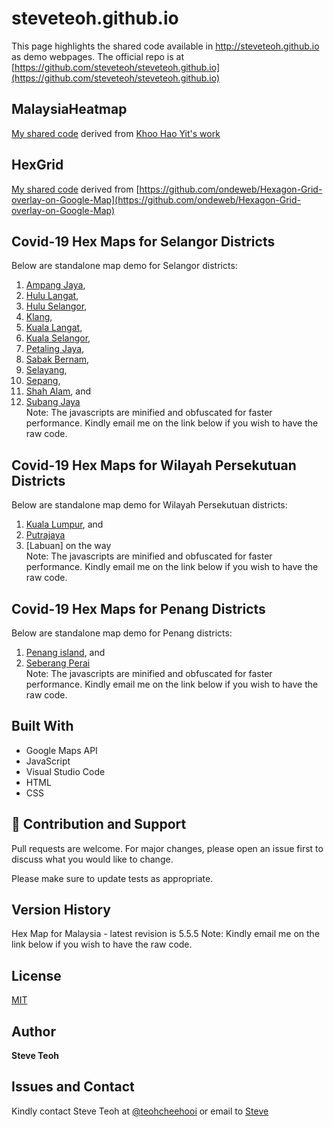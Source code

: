 ﻿# steveteoh.github.io

This page highlights the shared code available in http://steveteoh.github.io as demo webpages.
The official repo is at [https://github.com/steveteoh/steveteoh.github.io](https://github.com/steveteoh/steveteoh.github.io)

## MalaysiaHeatmap
[My shared code](http://steveteoh.github.io/MalaysiaHeatMap) derived from [Khoo Hao Yit's work](https://github.com/KhooHaoYit/KhooHaoYit.github.io/tree/main/Covid19%20Malaysia%20Heatmap)

## HexGrid
[My shared code](http://steveteoh.github.io/HexGrid) derived from [https://github.com/ondeweb/Hexagon-Grid-overlay-on-Google-Map](https://github.com/ondeweb/Hexagon-Grid-overlay-on-Google-Map) 

## Covid-19 Hex Maps for Selangor Districts
Below are standalone map demo for Selangor districts: <br>
1. [Ampang Jaya](http://steveteoh.github.io/AmpangJaya/), <br>
2. [Hulu Langat](http://steveteoh.github.io/HuluLangat/), <br>
3. [Hulu Selangor](http://steveteoh.github.io/HuluSelangor/), <br>
4. [Klang](http://steveteoh.github.io/Klang/), <br>
5. [Kuala Langat](http://steveteoh.github.io/KualaLangat/), <br>
6. [Kuala Selangor](http://steveteoh.github.io/KualaSelangor/), <br>
7. [Petaling Jaya](http://steveteoh.github.io/PetalingJaya/), <br>
8. [Sabak Bernam](http://steveteoh.github.io/SabakBernam), <br>
9. [Selayang](http://steveteoh.github.io/Selayang/), <br>
10. [Sepang](http://steveteoh.github.io/Sepang/), <br>
11. [Shah Alam](http://steveteoh.github.io/ShahAlam/), and  <br>
12. [Subang Jaya](http://steveteoh.github.io/SubangJayaNew/) <br>
Note: The javascripts are minified and obfuscated for faster performance. Kindly email me on the link below if you wish to have the raw code. 

## Covid-19 Hex Maps for Wilayah Persekutuan Districts
Below are standalone map demo for Wilayah Persekutuan districts: <br>
1. [Kuala Lumpur](http://steveteoh.github.io/KualaLumpur), and  <br>
2. [Putrajaya](http://steveteoh.github.io/Putrajaya) <br>
3. [Labuan] on the way <br>
Note: The javascripts are minified and obfuscated for faster performance. Kindly email me on the link below if you wish to have the raw code. 

## Covid-19 Hex Maps for Penang Districts
Below are standalone map demo for Penang districts: <br>
1. [Penang island](http://steveteoh.github.io/Penang/island.html), and  <br>
2. [Seberang Perai](http://steveteoh.github.io/Penang/perai.html) <br>
Note: The javascripts are minified and obfuscated for faster performance. Kindly email me on the link below if you wish to have the raw code. 

## Built With

- Google Maps API
- JavaScript
- Visual Studio Code
- HTML
- CSS

## 🤝 Contribution and Support
Pull requests are welcome. For major changes, please open an issue first to discuss what you would like to change.

Please make sure to update tests as appropriate.

## Version History
Hex Map for Malaysia - latest revision is 5.5.5
Note: Kindly email me on the link below if you wish to have the raw code. 

## License
[MIT](https://steveteoh.github.io/LICENSE)

## Author
**Steve Teoh**

## Issues and Contact
Kindly contact Steve Teoh at [@teohcheehooi](https://twitter.com/teohcheehooi) or email to [Steve](mailto:chteoh@1utar.my?subject=Map "Map")